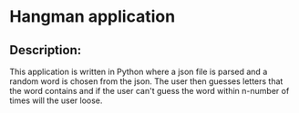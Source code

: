 # Hangman application
## Description:
This application is written in Python where a json file is parsed and a random word is chosen from the json. The user then guesses letters that the word contains and if the user can't guess the word within n-number of times will the user loose.